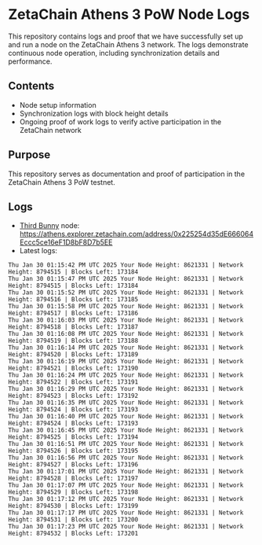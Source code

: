 # ZetaChain Athens 3 PoW Node Logs
This repository contains logs and proof that we have successfully set up and run a node on the ZetaChain Athens 3 network. The logs demonstrate continuous node operation, including synchronization details and performance.

## Contents
- Node setup information
- Synchronization logs with block height details
- Ongoing proof of work logs to verify active participation in the ZetaChain network

## Purpose
This repository serves as documentation and proof of participation in the ZetaChain Athens 3 PoW testnet.

## Logs

- [Third Bunny](https://thirdbunny.xyz/) node: https://athens.explorer.zetachain.com/address/0x225254d35dE666064Eccc5ce16eF1D8bF8D7b5EE
- Latest logs:
```
Thu Jan 30 01:15:42 PM UTC 2025 Your Node Height: 8621331 | Network Height: 8794515 | Blocks Left: 173184
Thu Jan 30 01:15:47 PM UTC 2025 Your Node Height: 8621331 | Network Height: 8794515 | Blocks Left: 173184
Thu Jan 30 01:15:52 PM UTC 2025 Your Node Height: 8621331 | Network Height: 8794516 | Blocks Left: 173185
Thu Jan 30 01:15:58 PM UTC 2025 Your Node Height: 8621331 | Network Height: 8794517 | Blocks Left: 173186
Thu Jan 30 01:16:03 PM UTC 2025 Your Node Height: 8621331 | Network Height: 8794518 | Blocks Left: 173187
Thu Jan 30 01:16:08 PM UTC 2025 Your Node Height: 8621331 | Network Height: 8794519 | Blocks Left: 173188
Thu Jan 30 01:16:14 PM UTC 2025 Your Node Height: 8621331 | Network Height: 8794520 | Blocks Left: 173189
Thu Jan 30 01:16:19 PM UTC 2025 Your Node Height: 8621331 | Network Height: 8794521 | Blocks Left: 173190
Thu Jan 30 01:16:24 PM UTC 2025 Your Node Height: 8621331 | Network Height: 8794522 | Blocks Left: 173191
Thu Jan 30 01:16:29 PM UTC 2025 Your Node Height: 8621331 | Network Height: 8794523 | Blocks Left: 173192
Thu Jan 30 01:16:35 PM UTC 2025 Your Node Height: 8621331 | Network Height: 8794524 | Blocks Left: 173193
Thu Jan 30 01:16:40 PM UTC 2025 Your Node Height: 8621331 | Network Height: 8794524 | Blocks Left: 173193
Thu Jan 30 01:16:45 PM UTC 2025 Your Node Height: 8621331 | Network Height: 8794525 | Blocks Left: 173194
Thu Jan 30 01:16:51 PM UTC 2025 Your Node Height: 8621331 | Network Height: 8794526 | Blocks Left: 173195
Thu Jan 30 01:16:56 PM UTC 2025 Your Node Height: 8621331 | Network Height: 8794527 | Blocks Left: 173196
Thu Jan 30 01:17:01 PM UTC 2025 Your Node Height: 8621331 | Network Height: 8794528 | Blocks Left: 173197
Thu Jan 30 01:17:07 PM UTC 2025 Your Node Height: 8621331 | Network Height: 8794529 | Blocks Left: 173198
Thu Jan 30 01:17:12 PM UTC 2025 Your Node Height: 8621331 | Network Height: 8794530 | Blocks Left: 173199
Thu Jan 30 01:17:17 PM UTC 2025 Your Node Height: 8621331 | Network Height: 8794531 | Blocks Left: 173200
Thu Jan 30 01:17:23 PM UTC 2025 Your Node Height: 8621331 | Network Height: 8794532 | Blocks Left: 173201
```
